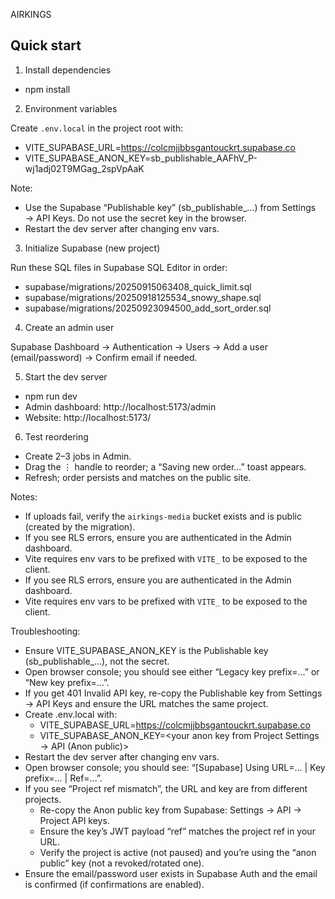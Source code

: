 AIRKINGS

## Quick start

1) Install dependencies

- npm install

2) Environment variables

Create `.env.local` in the project root with:
- VITE_SUPABASE_URL=https://colcmjjbbsgantouckrt.supabase.co
- VITE_SUPABASE_ANON_KEY=sb_publishable_AAFhV_P-wj1adj02T9MGag_2spVpAaK

Note:
- Use the Supabase “Publishable key” (sb_publishable_...) from Settings → API Keys. Do not use the secret key in the browser.
- Restart the dev server after changing env vars.

3) Initialize Supabase (new project)

Run these SQL files in Supabase SQL Editor in order:
- supabase/migrations/20250915063408_quick_limit.sql
- supabase/migrations/20250918125534_snowy_shape.sql
- supabase/migrations/20250923094500_add_sort_order.sql

4) Create an admin user

Supabase Dashboard → Authentication → Users → Add a user (email/password) → Confirm email if needed.

5) Start the dev server

- npm run dev
- Admin dashboard: http://localhost:5173/admin
- Website: http://localhost:5173/

6) Test reordering

- Create 2–3 jobs in Admin.
- Drag the ⋮ handle to reorder; a “Saving new order...” toast appears.
- Refresh; order persists and matches on the public site.

Notes:
- If uploads fail, verify the `airkings-media` bucket exists and is public (created by the migration).
- If you see RLS errors, ensure you are authenticated in the Admin dashboard.
- Vite requires env vars to be prefixed with `VITE_` to be exposed to the client.
- If you see RLS errors, ensure you are authenticated in the Admin dashboard.
- Vite requires env vars to be prefixed with `VITE_` to be exposed to the client.

Troubleshooting:
- Ensure VITE_SUPABASE_ANON_KEY is the Publishable key (sb_publishable_...), not the secret.
- Open browser console; you should see either “Legacy key prefix=…” or “New key prefix=…”.
- If you get 401 Invalid API key, re-copy the Publishable key from Settings → API Keys and ensure the URL matches the same project.
- Create .env.local with:
  - VITE_SUPABASE_URL=https://colcmjjbbsgantouckrt.supabase.co
  - VITE_SUPABASE_ANON_KEY=<your anon key from Project Settings → API (Anon public)>
- Restart the dev server after changing env vars.
- Open browser console; you should see: “[Supabase] Using URL=… | Key prefix=… | Ref=…”.
- If you see “Project ref mismatch”, the URL and key are from different projects.
  - Re-copy the Anon public key from Supabase: Settings → API → Project API keys.
  - Ensure the key’s JWT payload “ref” matches the project ref in your URL.
  - Verify the project is active (not paused) and you’re using the “anon public” key (not a revoked/rotated one).
- Ensure the email/password user exists in Supabase Auth and the email is confirmed (if confirmations are enabled).
